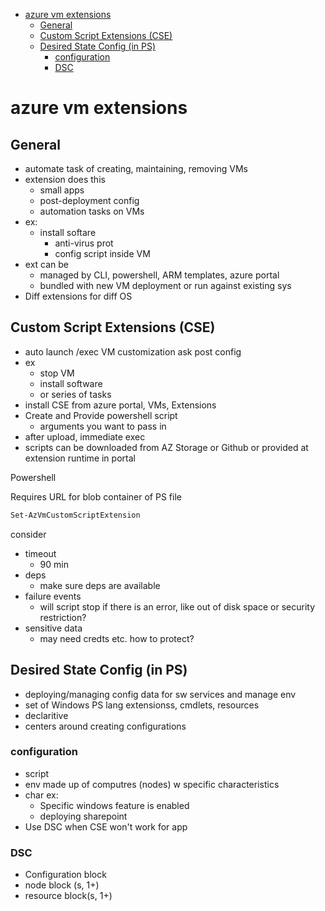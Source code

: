 - [azure vm extensions](#azure-vm-extensions)
  - [General](#general)
  - [Custom Script Extensions (CSE)](#custom-script-extensions-cse)
  - [Desired State Config (in PS)](#desired-state-config-in-ps)
    - [configuration](#configuration)
    - [DSC](#dsc)
# azure vm extensions

## General
* automate task of creating, maintaining, removing VMs
* extension does this
  * small apps  
  * post-deployment config
  * automation tasks on VMs
* ex:
  * install softare
    * anti-virus prot
    * config script inside VM
* ext can be
  * managed by CLI, powershell, ARM templates, azure portal
  * bundled with new VM deployment or run against existing sys
* Diff extensions for diff OS


## Custom Script Extensions (CSE)
* auto launch /exec VM customization ask post config
* ex
  * stop VM
  * install software
  * or series of tasks
* install CSE from azure portal, VMs, Extensions
* Create and Provide powershell script
  * arguments you want to pass in
* after upload, immediate exec
* scripts can be downloaded from AZ Storage or Github or provided at extension runtime in portal

Powershell

Requires URL for blob container of PS file
```bash
Set-AzVmCustomScriptExtension
```

consider
* timeout
  * 90 min
* deps
  * make sure deps are available
* failure events
  * will script stop if there is an error, like out of disk space or security restriction?
* sensitive data
  * may need credts etc. how to protect?


## Desired State Config (in PS)
* deploying/managing config data for sw services and manage env
* set of Windows PS lang extensionss, cmdlets, resources
* declaritive 
* centers around creating configurations
### configuration
* script
* env made up of computres (nodes) w specific characteristics
* char ex: 
  * Specific windows feature is enabled
  * deploying sharepoint
* Use DSC when CSE won't work for app

### DSC
* Configuration block
* node block (s, 1+)
* resource block(s, 1+)


